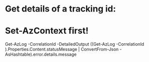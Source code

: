 ﻿# Get details of a tracking id:
# Set-AzContext first!
Get-AzLog -CorrelationId <Correlation ID> -DetailedOutput
((Get-AzLog -CorrelationId <Correlation ID>).Properties.Content.statusMessage | ConvertFrom-Json -AsHashtable).error.details.message
